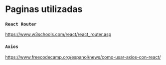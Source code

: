 # Paginas utilizadas

### `React Router`
https://www.w3schools.com/react/react_router.asp

### `Axios`
https://www.freecodecamp.org/espanol/news/como-usar-axios-con-react/